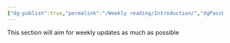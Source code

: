 ```yaml
---
{"dg-publish":true,"permalink":"/Weekly reading/Introduction/","dgPassFrontmatter":true,"created":"2025-04-23T20:51:51.340+08:00","updated":"2025-04-23T21:02:00.000+08:00"}
---
```


This section will aim for weekly updates as much as possible